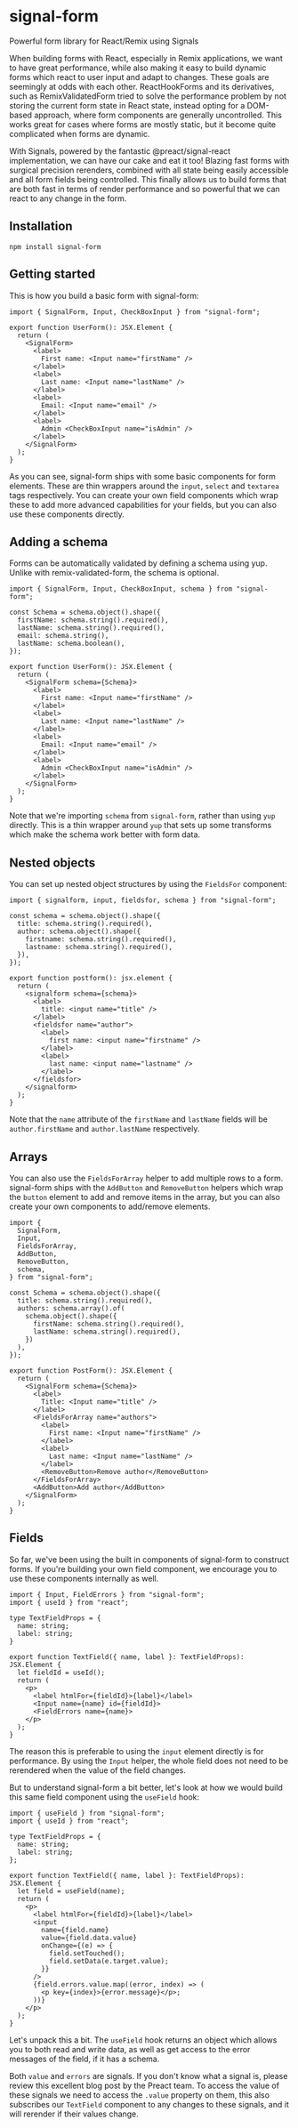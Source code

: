 # signal-form

Powerful form library for React/Remix using Signals

When building forms with React, especially in Remix applications, we want to have great performance, while also making it easy to build dynamic forms which react to user input and adapt to changes. These goals are seemingly at odds with each other. ReactHookForms and its derivatives, such as RemixValidatedForm tried to solve the performance problem by not storing the current form state in React state, instead opting for a DOM-based approach, where form components are generally uncontrolled. This works great for cases where forms are mostly static, but it become quite complicated when forms are dynamic.

With Signals, powered by the fantastic @preact/signal-react implementation, we can have our cake and eat it too! Blazing fast forms with surgical precision rerenders, combined with all state being easily accessible and all form fields being controlled. This finally allows us to build forms that are both fast in terms of render performance and so powerful that we can react to any change in the form.

## Installation

```
npm install signal-form
```

## Getting started

This is how you build a basic form with signal-form:

```tsx
import { SignalForm, Input, CheckBoxInput } from "signal-form";

export function UserForm(): JSX.Element {
  return (
    <SignalForm>
      <label>
        First name: <Input name="firstName" />
      </label>
      <label>
        Last name: <Input name="lastName" />
      </label>
      <label>
        Email: <Input name="email" />
      </label>
      <label>
        Admin <CheckBoxInput name="isAdmin" />
      </label>
    </SignalForm>
  );
}
```

As you can see, signal-form ships with some basic components for form elements. These are thin wrappers around the `input`, `select` and `textarea` tags respectively. You can create your own field components which wrap these to add more advanced capabilities for your fields, but you can also use these components directly.

## Adding a schema

Forms can be automatically validated by defining a schema using yup. Unlike with remix-validated-form, the schema is optional.

```tsx
import { SignalForm, Input, CheckBoxInput, schema } from "signal-form";

const Schema = schema.object().shape({
  firstName: schema.string().required(),
  lastName: schema.string().required(),
  email: schema.string(),
  lastName: schema.boolean(),
});

export function UserForm(): JSX.Element {
  return (
    <SignalForm schema={Schema}>
      <label>
        First name: <Input name="firstName" />
      </label>
      <label>
        Last name: <Input name="lastName" />
      </label>
      <label>
        Email: <Input name="email" />
      </label>
      <label>
        Admin <CheckBoxInput name="isAdmin" />
      </label>
    </SignalForm>
  );
}
```

Note that we're importing `schema` from `signal-form`, rather than using `yup` directly. This is a thin wrapper around `yup` that sets up some transforms which make the schema work better with form data.

## Nested objects

You can set up nested object structures by using the `FieldsFor` component:

```tsx
import { signalform, input, fieldsfor, schema } from "signal-form";

const schema = schema.object().shape({
  title: schema.string().required(),
  author: schema.object().shape({
    firstname: schema.string().required(),
    lastname: schema.string().required(),
  }),
});

export function postform(): jsx.element {
  return (
    <signalform schema={schema}>
      <label>
        title: <input name="title" />
      </label>
      <fieldsfor name="author">
        <label>
          first name: <input name="firstname" />
        </label>
        <label>
          last name: <input name="lastname" />
        </label>
      </fieldsfor>
    </signalform>
  );
}
```

Note that the `name` attribute of the `firstName` and `lastName` fields will be `author.firstName` and `author.lastName` respectively.

## Arrays

You can also use the `FieldsForArray` helper to add multiple rows to a form.
signal-form ships with the `AddButton` and `RemoveButton` helpers which wrap the
`button` element to add and remove items in the array, but you can also create
your own components to add/remove elements.

```tsx
import {
  SignalForm,
  Input,
  FieldsForArray,
  AddButton,
  RemoveButton,
  schema,
} from "signal-form";

const Schema = schema.object().shape({
  title: schema.string().required(),
  authors: schema.array().of(
    schema.object().shape({
      firstName: schema.string().required(),
      lastName: schema.string().required(),
    })
  ),
});

export function PostForm(): JSX.Element {
  return (
    <SignalForm schema={Schema}>
      <label>
        Title: <Input name="title" />
      </label>
      <FieldsForArray name="authors">
        <label>
          First name: <Input name="firstName" />
        </label>
        <label>
          Last name: <Input name="lastName" />
        </label>
        <RemoveButton>Remove author</RemoveButton>
      </FieldsForArray>
      <AddButton>Add author</AddButton>
    </SignalForm>
  );
}
```

## Fields

So far, we've been using the built in components of signal-form to construct
forms. If you're building your own field component, we encourage you to use
these components internally as well.

```tsx
import { Input, FieldErrors } from "signal-form";
import { useId } from "react";

type TextFieldProps = {
  name: string;
  label: string;
}

export function TextField({ name, label }: TextFieldProps): JSX.Element {
  let fieldId = useId();
  return (
    <p>
      <label htmlFor={fieldId}>{label}</label>
      <Input name={name} id={fieldId}>
      <FieldErrors name={name}>
    </p>
  );
}
```

The reason this is preferable to using the `input` element directly is for
performance. By using the `Input` helper, the whole field does not need to be
rerendered when the value of the field changes.

But to understand signal-form a bit better, let's look at how we would build
this same field component using the `useField` hook:

```tsx
import { useField } from "signal-form";
import { useId } from "react";

type TextFieldProps = {
  name: string;
  label: string;
};

export function TextField({ name, label }: TextFieldProps): JSX.Element {
  let field = useField(name);
  return (
    <p>
      <label htmlFor={fieldId}>{label}</label>
      <input
        name={field.name}
        value={field.data.value}
        onChange={(e) => {
          field.setTouched();
          field.setData(e.target.value);
        }}
      />
      {field.errors.value.map((error, index) => (
        <p key={index}>{error.message}</p>;
      ))}
    </p>
  );
}
```

Let's unpack this a bit. The `useField` hook returns an object which allows you
to both read and write data, as well as get access to the error messages of the
field, if it has a schema.

Both `value` and `errors` are signals. If you don't know what a signal is,
please review this excellent blog post by the Preact team. To access the value
of these signals we need to access the `.value` property on them, this also
subscribes our `TextField` component to any changes to these signals, and it
will rerender if their values change.
